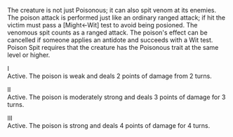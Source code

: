 The creature is not just Poisonous; it can also spit venom at its enemies. The poison attack is performed just like an ordinary ranged attack; if hit the victim must pass a \[Might←Wit] test to avoid being posioned. The venomous spit counts as a ranged attack. The poison's effect can be cancelled if someone applies an antidote and succeeds with a Wit test. Poison Spit requires that the creature has the Poisonous trait at the same level or higher.

I<br>Active. The poison is weak and deals 2 points of damage from 2 turns.

II<br>Active. The poison is moderately strong and deals 3 points of damage for 3 turns.

III<br>Active. The poison is strong and deals 4 points of damage for 4 turns.